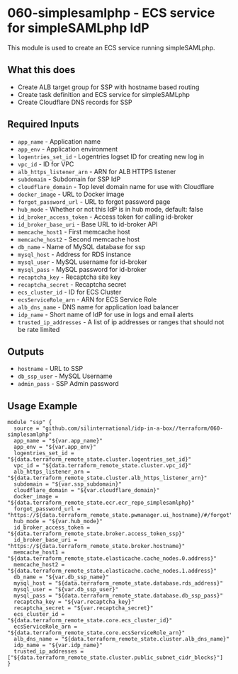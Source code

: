 # 060-simplesamlphp - ECS service for simpleSAMLphp IdP
This module is used to create an ECS service running simpleSAMLphp. 

## What this does

 - Create ALB target group for SSP with hostname based routing
 - Create task definition and ECS service for simpleSAMLphp
 - Create Cloudflare DNS records for SSP

## Required Inputs

 - `app_name` - Application name
 - `app_env` - Application environment
 - `logentries_set_id` - Logentries logset ID for creating new log in
 - `vpc_id` - ID for VPC
 - `alb_https_listener_arn` - ARN for ALB HTTPS listener
 - `subdomain` - Subdomain for SSP IdP
 - `cloudflare_domain` - Top level domain name for use with Cloudflare
 - `docker_image` - URL to Docker image
 - `forgot_password_url` - URL to forgot password page
 - `hub_mode` - Whether or not this IdP is in hub mode, default: false
 - `id_broker_access_token` - Access token for calling id-broker
 - `id_broker_base_uri` - Base URL to id-broker API
 - `memcache_host1` - First memcache host
 - `memcache_host2` - Second memcache host
 - `db_name` - Name of MySQL database for ssp
 - `mysql_host` - Address for RDS instance
 - `mysql_user` - MySQL username for id-broker
 - `mysql_pass` - MySQL password for id-broker
 - `recaptcha_key` - Recaptcha site key
 - `recaptcha_secret` - Recaptcha secret
 - `ecs_cluster_id` - ID for ECS Cluster
 - `ecsServiceRole_arn` - ARN for ECS Service Role
 - `alb_dns_name` - DNS name for application load balancer 
 - `idp_name` - Short name of IdP for use in logs and email alerts
 - `trusted_ip_addresses` - A list of ip addresses or ranges that should not be rate limited

## Outputs

 - `hostname` - URL to SSP
 - `db_ssp_user` - MySQL Username
 - `admin_pass` - SSP Admin password

## Usage Example

```hcl
module "ssp" {
  source = "github.com/silinternational/idp-in-a-box//terraform/060-simplesamlphp"
  app_name = "${var.app_name}"
  app_env = "${var.app_env}"
  logentries_set_id = "${data.terraform_remote_state.cluster.logentries_set_id}"
  vpc_id = "${data.terraform_remote_state.cluster.vpc_id}"
  alb_https_listener_arn = "${data.terraform_remote_state.cluster.alb_https_listener_arn}"
  subdomain = "${var.ssp_subdomain}"
  cloudflare_domain = "${var.cloudflare_domain}"
  docker_image = "${data.terraform_remote_state.ecr.ecr_repo_simplesamlphp}"
  forgot_password_url = "https://${data.terraform_remote_state.pwmanager.ui_hostname}/#/forgot"
  hub_mode = "${var.hub_mode}"
  id_broker_access_token = "${data.terraform_remote_state.broker.access_token_ssp}"
  id_broker_base_uri = "https://${data.terraform_remote_state.broker.hostname}"
  memcache_host1 = "${data.terraform_remote_state.elasticache.cache_nodes.0.address}"
  memcache_host2 = "${data.terraform_remote_state.elasticache.cache_nodes.1.address}"
  db_name = "${var.db_ssp_name}"
  mysql_host = "${data.terraform_remote_state.database.rds_address}"
  mysql_user = "${var.db_ssp_user}"
  mysql_pass = "${data.terraform_remote_state.database.db_ssp_pass}"
  recaptcha_key = "${var.recaptcha_key}"
  recaptcha_secret = "${var.recaptcha_secret}"  
  ecs_cluster_id = "${data.terraform_remote_state.core.ecs_cluster_id}"
  ecsServiceRole_arn = "${data.terraform_remote_state.core.ecsServiceRole_arn}"
  alb_dns_name = "${data.terraform_remote_state.cluster.alb_dns_name}"
  idp_name = "${var.idp_name}"
  trusted_ip_addresses = ["${data.terraform_remote_state.cluster.public_subnet_cidr_blocks}"]
}
```
